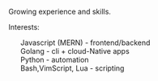 
<p align="center">
 <!--
 <img width="100px" src="" align="center" alt="" />
 <h2 align="center">Hi there 👋</h2>
-->
 <p align="left">
Growing experience and skills.
 </p>
</p>

<p align="center">
 <p align="left">Interests:</p> 
     <ul align="left" style="list-style-type:none"> 
      <li> Javascript (MERN) - frontend/backend</li>
      <li> Golang - cli + cloud-Native apps</li>
      <li> Python - automation</li>
      <li> Bash,VimScript, Lua - scripting</li>
     </ul>
 </p>

<!--
[![Readme Card](https://github-readme-stats.vercel.app/api/pin/?username=ya-suke&repo=shell-scripts&title_color=fff&icon_color=f9f9f9&text_color=9f9f9f&bg_color=0d1117)](https://github.com/ya-suke/shell-scripts)
[![Readme Card](https://github-readme-stats.vercel.app/api/pin/?username=ya-suke&repo=expense-tracker&title_color=fff&icon_color=f9f9f9&text_color=9f9f9f&bg_color=0d1117)](https://github.com/ya-suke/expense-tracker)
[![Readme Card](https://github-readme-stats.vercel.app/api/pin/?username=ya-suke&repo=dotfiles&title_color=fff&icon_color=f9f9f9&text_color=9f9f9f&bg_color=0d1117)](https://github.com/ya-suke/dotfiles)
[![Readme Card](https://github-readme-stats.vercel.app/api/pin/?username=ya-suke&repo=ligatures&title_color=fff&icon_color=f9f9f9&text_color=9f9f9f&bg_color=0d1117)](https://github.com/ya-suke/ligatures)

<p align="center">
 <img width="100px" src="https://res.cloudinary.com/anuraghazra/image/upload/v1594908242/logo_ccswme.svg" align="center" alt="GitHub Stats" />
 <h2 align="center">Stats</h2>
</p>

[![ya-suke's github stats](https://github-readme-stats.vercel.app/api?username=ya-suke&show_icons=true&include_all_commits=true&count_private=true&&hide=contribs,prs,issues,stars&title_color=fff&icon_color=f9f9f9&text_color=9f9f9f&bg_color=151515)](https://github.com/ya-suke)
[![ya-suke's Top Languages](https://github-readme-stats.vercel.app/api/top-langs/?username=ya-suke&layout=compact&title_color=fff&icon_color=f9f9f9&text_color=9f9f9f&bg_color=151515)](https://github.com/ya-suke)


## Contact

<details>
  <summary>📫 How to reach me</summary>
  <br>
  <ul>
    <li>
      <a href="https://twitter.com/">Twitter</a>
    </li>
    <li>
      <a href="https://www.instagram.com/">Instagram</a>
    </li>
    <li>
      <a href="https://www.linkedin.com/in/">Linkedin</a>
    </li>
    <li>
      <a href="mailto:">Email</a>
    </li>
    <li>
      <a href="">Website</a>
    </li>
  </ul>
</details>

![visitors](https://visitor-badge.laobi.icu/badge?page_id=)

**Ya-suke/ya-suke** is a ✨ _special_ ✨ repository because its `README.md` (this file) appears on your GitHub profile.

Here are some ideas to get you started:

- 🔭 I’m currently working on ...
- 🌱 I’m currently learning ...
- 👯 I’m looking to collaborate on ...
- 🤔 I’m looking for help with ...
- 💬 Ask me about ...
- 📫 How to reach me: ...
- 😄 Pronouns: ...
- ⚡ Fun fact: ...
-->
